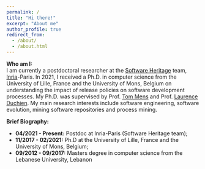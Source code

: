 ```yaml
---
permalink: /
title: "Hi there!"
excerpt: "About me"
author_profile: true
redirect_from: 
  - /about/
  - /about.html
---
```


**Who am I:**   
I am currently a postdoctoral researcher at the [Software Heritage](https://www.softwareheritage.org/) team, [Inria](https://www.inria.fr/fr)-Paris. 
In 2021, I received a Ph.D. in computer science from the University of Lille, France and the University of Mons, Belgium 
on understanding the impact of release policies on software development processes. My Ph.D. was supervised by Prof. [Tom Mens](http://informatique.umons.ac.be/perso/Mens.Tom/) and Prof. [Laurence Duchien](http://chercheurs.lille.inria.fr/~duchien/).
My main research interests include software engineering, software evolution, mining software repositories and process mining.  

**Brief Biography:** 
 * **04/2021 - Present:** Postdoc at Inria-Paris (Software Heritage team);   
 * **11/2017 - 02/2021:** Ph.D at the University of Lille, France and the University of Mons, Belgium;   
 * **09/2012 - 09/2017:** Masters degree in computer science from the Lebanese University, Lebanon




